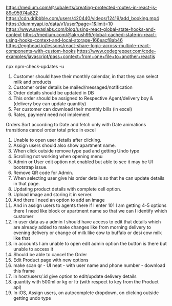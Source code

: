 <!-- add email login validation and phone number validation -->

https://medium.com/@subalerts/creating-protected-routes-in-react-js-89e95974a822
https://cdn.dribbble.com/users/420440/videos/12419/add_booking.mp4
https://dummyapi.io/data/v1/user?page=1&limit=10
https://www.savaslabs.com/blog/using-react-global-state-hooks-and-context
https://medium.com/@akrush95/global-cached-state-in-react-using-hooks-context-and-local-storage-166eacf8ab46
https://egghead.io/lessons/react-share-logic-across-multiple-react-components-with-custom-hooks
https://www.codegrepper.com/code-examples/javascript/pass+context+from+one+file+to+another+reactjs

npx npm-check-updates -u

1. Customer should have their monthly calendar, in that they can select milk and products
2. Customer order details be mailed/messaged/notification
3. Order details should be updated in DB
4. This order should be assigned to Respective Agent/delivery boy & (delivery boy can update quantity)
5. Per customer can download their monthly bills (in excel)
6. Rates, payment need not implement

Orders Sort according to Date and fetch only with Date
animations transitions
cancel order
total price in excel

1. Unable to open user details after clicking.
2. Assign users should also show apartment name.
3. When click outside remove type pad and getting Undo type
4. Scrolling not working when opening menu
5. Admin or User edit option not enabled but able to see it may be UI bootstrap issue.
6. Remove QR code for Admin.
7. When selecting user give his order details so that he can update details in that page.
8. Updating product details with complete cell option.
9. Upload image and storing it in server.
10. And there I need an option to add an image
11. And in assign users to agents there if I enter 101 I am getting 4-5 options there I need like block or apartment name so that we can I identify which customer
12. in user data as a admin I should have access to edit that details which are already added to make changes like from morning delivery to evening delivery or change of milk like cow to buffalo or desi cow milk like that
13. in accounts I am unable to open edit admin option the button is there but unable to access it
14. Should be able to cancel the Order
15. Edit Product page with new options
16. make scan qr - UI neat - with user name and phone number - download this frame
17. in host/users/:id give option to edit/update delivery details
18. quantity with 500ml or kg or ltr (with respect to key from the Product api)
19. In iOS, Assign users, on autocomplete dropdown, on clicking outside getting undo type
